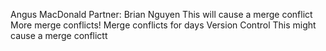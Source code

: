 Angus MacDonald
Partner: Brian Nguyen
This will cause a merge conflict
More merge conflicts!
Merge conflicts for days
Version Control
This might cause a merge conflictt
